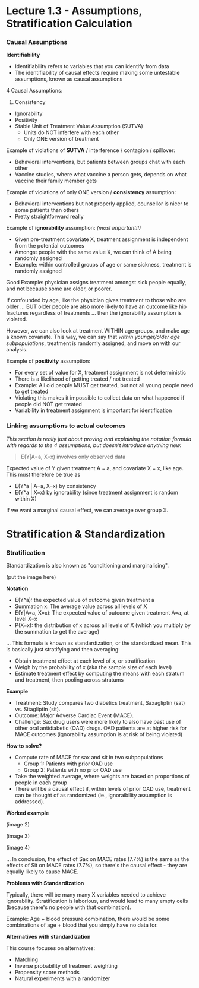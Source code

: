 # Lecture 1.3 - Assumptions, Stratification Calculation

### Causal Assumptions

**Identifiability**

* Identifiability refers to variables that you can identify from data
* The identifiability of causal effects require making some untestable assumptions, known as causal assumptions

4 Causal Assumptions:

1. Consistency
* Ignorability
* Positivity 
* Stable Unit of Treatment Value Assumption (SUTVA) 
	* Units do NOT inferfere with each other
	* Only ONE version of treatment 

Example of violations of **SUTVA** / interference / contagion / spillover:

* Behavioral interventions, but patients between groups chat with each other
* Vaccine studies, where what vaccine a person gets, depends on what vaccine their family member gets 

Example of violations of only ONE version / **consistency** assumption: 

* Behavioral interventions but not properly applied, counsellor is nicer to some patients than others 
* Pretty straightforward really 

Example of **ignorability** assumption: *(most important!!)*

* Given pre-treatment covariate X, treatment assignment is independent from the potential outcomes
* Amongst people with the same value X, we can think of A being randomly assigned 
* Example: within controlled groups of age or same sickness, treatment is randomly assigned

Good Example: physician assigns treatment amongst sick people equally, and not because some are older, or poorer. 

If confounded by age, like the physician gives treatment to those who are older ... BUT older people are also more likely to have an outcome like hip fractures regardless of treatments ... then the ignorability assumption is violated. 

However, we can also look at treatment WITHIN age groups, and make age a known covariate. This way, we can say that *within younger/older age subpopulations*, treatment is randomly assigned, and move on with our analysis. 

Example of **positivity** assumption:

* For every set of value for X, treatment assignment is not deterministic
* There is a likelihood of getting treated / not treated 
* Example: All old people MUST get treated, but not all young people need to get treated
* Violating this makes it impossible to collect data on what happened if people did NOT get treated 
* Variability in treatment assignment is important for identification 

### Linking assumptions to actual outcomes

*This section is really just about proving and explaining the notation formula with regards to the 4 assumptions, but doesn't introduce anything new.*

> E(Y|A=a, X=x) involves only observed data

Expected value of Y given treatment A = a, and covariate X = x, like age. This must therefore be true as 

* E(Y^a | A=a, X=x) by consistency 
* E(Y^a | X=x) by ignorability (since treatment assignment is random within X) 

If we want a marginal causal effect, we can average over group X. 

# Stratification & Standardization

### Stratification

Standardization is also known as "conditioning and marginalising". 

(put the image here)

**Notation**

* E(Y^a): the expected value of outcome given treatment a
* Summation x: The average value across all levels of X 
* E(Y|A=a, X=x): The expected value of outcome given treatment A=a, at level X=x
* P(X=x): the distribution of x across all levels of X (which you multiply by the summation to get the average) 

... This formula is known as standardization, or the standardized mean. This is basically just stratifying and then averaging:

* Obtain treatment effect at each level of x, or stratification
* Weigh by the probability of x (aka the sample size of each level) 
* Estimate treatment effect by computing the means with each stratum and treatment, then pooling across stratums

**Example**

* Treatment: Study compares two diabetics treatment, Saxagliptin (sat) vs. Sitagliptin (sit). 
* Outcome: Major Adverse Cardiac Event (MACE). 
* Challenge: Sax drug users were more likely to also have past use of other oral antidiabetic (OAD) drugs. OAD patients are at higher risk for MACE outcomes (ignorability assumption is at risk of being violated)  

**How to solve?**

* Compute rate of MACE for sax and sit in two subpopulations
	* Group 1: Patients with prior OAD use
	* Group 2: Patients with no prior OAD use 
* Take the weighted average, where weights are based on proportions of people in each group
* There will be a causal effect if, within levels of prior OAD use, treatment can be thought of as randomized (ie., ignoraibility assumption is addressed). 	

**Worked example**

(image 2) 

(image 3) 

(image 4)

... In conclusion, the effect of Sax on MACE rates (7.7%) is the same as the effects of Sit on MACE rates (7.7%), so there's the causal effect - they are equally likely to cause MACE. 

**Problems with Standardization**

Typically, there will be many many X variables needed to achieve ignorability. Stratification is laborious, and would lead to many empty cells (because there's no people with that combination).

Example: Age + blood pressure combination, there would be some combinations of age + blood that you simply have no data for. 

**Alternatives with standardization** 

This course focuses on alternatives: 

* Matching
* Inverse probability of treatment weighting
* Propensity score methods
* Natural experiments with a randomizer 